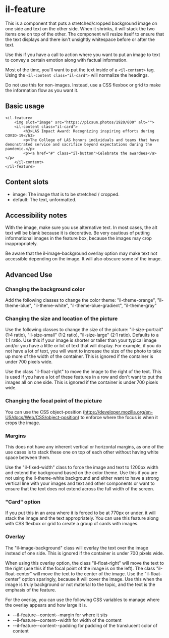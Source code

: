 # il-feature

This is a component that puts a stretched/cropped background image on one side and text on the other side. When it shrinks, it will stack the two items one on top of the other. The component will resize itself to ensure that the text displays and there isn't unsightly whitespace before or after the text. 

Use this if you have a call to action where you want to put an image to text to convey a certain emotion along with factual information. 

Most of the time, you'll want to put the text inside of a `<il-content>` tag. Using the `<il-content class="il-card">` will normalize the headings. 

Do not use this for non-images. Instead, use a CSS flexbox or grid to make the information flow as you want it. 

## Basic usage

```
<il-feature>
    <img slot="image" src="https://picsum.photos/1920/800" alt="">
    <il-content class="il-card">
        <h3>LAS Impact Award: Recognizing inspiring efforts during COVID-19</h3>
        <p>The College of LAS honors individuals and teams that have demonstrated service and sacrifice beyond expectations during the pandemic.</p>
        <p><a href="#" class="il-button">Celebrate the awardees</a></p>
    </il-content>
</il-feature>
```

## Content slots

* image: The image that is to be stretched / cropped. 
* default: The text, unformatted. 

## Accessibility notes

With the image, make sure you use alternative text. In most cases, the alt text will be blank because it is decorative. Be very cautious of putting informational images in the feature box, because the images may crop inappropriately. 

Be aware that the il-image-background overlay option may make text not accessible depending on the image. It will also obscure some of the image.

## Advanced Use

### Changing the background color

Add the following classes to change the color theme: "il-theme-orange", "il-theme-blue", "il-theme-white", "il-theme-blue-gradient", "il-theme-gray"

### Changing the size and location of the picture

Use the following classes to change the size of the picture: "il-size-portrait" (1:4 ratio), "il-size-small" (1:2 ratio), "il-size-large" (2:1 ratio). Defaults to a 1:1 ratio. Use this if your image is shorter or taller than your typical image and/or you have a little or lot of text that will display. For example, if you do not have a lot of text, you will want to increase the size of the photo to take up more of the width of the container. This is ignored if the container is under 700 pixels wide. 

Use the class "il-float-right" to move the image to the right of the text.  This is used if you have a lot of these features in a row and don't want to put the images all on one side. This is ignored if the container is under 700 pixels wide. 

### Changing the focal point of the picture

You can use the CSS object-position (https://developer.mozilla.org/en-US/docs/Web/CSS/object-position) to enforce where the focus is when it crops the image. 

### Margins

This does not have any inherent vertical or horizontal margins, as one of the use cases is to stack these one on top of each other without having white space between them. 

Use the "il-fixed-width" class to force the image and text to 1200px width and extend the background based on the color theme. Use this if you are not using the il-theme-white background and either want to have a strong vertical line with your images and text and other components or want to ensure that the text does not extend across the full width of the screen.  

### "Card" option

If you put this in an area where it is forced to be at 770px or under, it will stack the image and the text appropriately. You can use this feature along with CSS flexbox or grid to create a group of cards with images. 

### Overlay

The "il-image-background" class will overlay the text over the image instead of one side. This is ignored if the container is under 700 pixels wide. 

When using this overlay option, the class "il-float-right" will move the text to the right (use this if the focal point of the image is on the left). The class "il-float-center" will move the text to the center of the image. Use the "il-float-center" option sparingly, because it will cover the image. Use this when the image is truly background or not material to the topic, and the text is the emphasis of the feature. 

For the overlay, you can use the following CSS variables to manage where the overlay appears and how large it is. 

* --il-feature--content--margin for where it sits
* --il-feature--content--width for width of the content
* --il-feature--content--padding for padding of the translucent color of content
